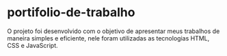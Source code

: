 # portifolio-de-trabalho
 O projeto foi desenvolvido com o objetivo de apresentar meus trabalhos de maneira simples e eficiente, nele foram utilizadas as tecnologias HTML, CSS e JavaScript.
